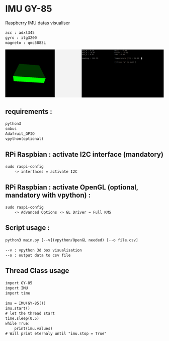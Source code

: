 # IMU GY-85
Raspberry IMU datas visualiser

	acc : adxl345
	gyro : itg3200
	magneto : qmc5883L

![](capture.bmp)

## requirements :
```
python3 
smbus 
Adafruit_GPIO
vpython(optional)
```

## RPi Raspbian : activate I2C interface (mandatory)
```
sudo raspi-config
	-> interfaces = activate I2C
```

## RPi Raspbian : activate OpenGL (optional, mandatory with vpython) :
```
sudo raspi-config
	-> Advanced Options -> GL Driver = Full KMS
```

## Script usage : 
```
python3 main.py [--v](vpython/OpenGL needed) [--o file.csv]

--v : vpython 3d box visualisation
--o : output data to csv file
```

## Thread Class usage
```
import GY-85
import IMU
import time

imu = IMU(GY-85())
imu.start()
# let the thread start
time.sleep(0.5)
while True:
	print(imu.values)
# Will print eternaly until "imu.stop = True"
```

